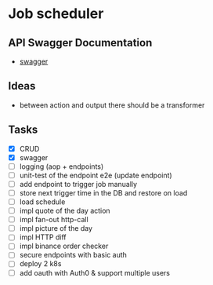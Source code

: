 # Job scheduler

## API Swagger Documentation

- [swagger](http://localhost:8080/swagger-ui/index.html)

## Ideas
- between action and output there should be a transformer

## Tasks
- [x] CRUD
- [x] swagger
- [ ] logging (aop + endpoints)
- [ ] unit-test of the endpoint e2e (update endpoint)
- [ ] add endpoint to trigger job manually
- [ ] store next trigger time in the DB and restore on load
- [ ] load schedule
- [ ] impl quote of the day action
- [ ] impl fan-out http-call
- [ ] impl picture of the day
- [ ] impl HTTP diff
- [ ] impl binance order checker
- [ ] secure endpoints with basic auth
- [ ] deploy 2 k8s
- [ ] add oauth with Auth0 & support multiple users